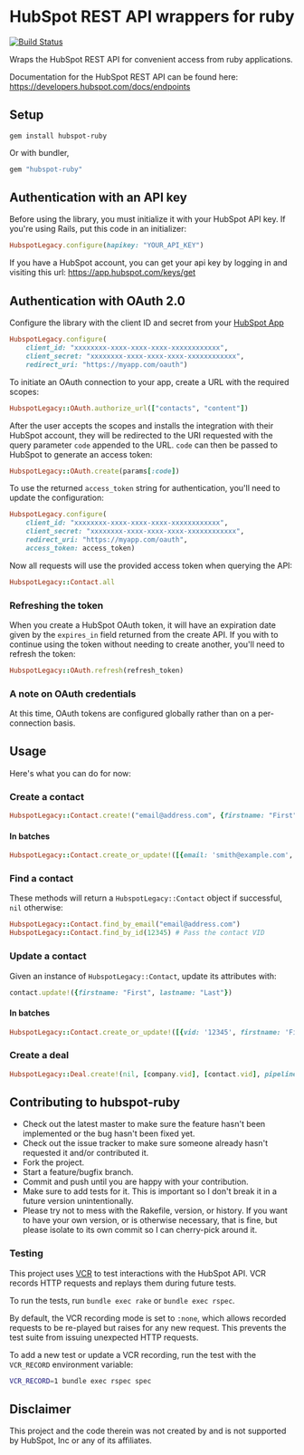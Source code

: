 # HubSpot REST API wrappers for ruby

[![Build Status](https://travis-ci.org/adimichele/hubspot-ruby.svg?branch=v0-stable)](https://travis-ci.org/adimichele/hubspot-ruby)

Wraps the HubSpot REST API for convenient access from ruby applications.

Documentation for the HubSpot REST API can be found here: https://developers.hubspot.com/docs/endpoints

## Setup

    gem install hubspot-ruby

Or with bundler,

```ruby
gem "hubspot-ruby"
```

## Authentication with an API key

Before using the library, you must initialize it with your HubSpot API key. If you're using Rails, put this code in an initializer:

```ruby
HubspotLegacy.configure(hapikey: "YOUR_API_KEY")
```

If you have a HubSpot account, you can get your api key by logging in and visiting this url: https://app.hubspot.com/keys/get

## Authentication with OAuth 2.0

Configure the library with the client ID and secret from your [HubSpot App](https://developers.hubspot.com/docs/faq/how-do-i-create-an-app-in-hubspot)

```ruby
HubspotLegacy.configure(
    client_id: "xxxxxxxx-xxxx-xxxx-xxxx-xxxxxxxxxxxx",
    client_secret: "xxxxxxxx-xxxx-xxxx-xxxx-xxxxxxxxxxxx",
    redirect_uri: "https://myapp.com/oauth")
```

To initiate an OAuth connection to your app, create a URL with the required scopes:

```ruby
HubspotLegacy::OAuth.authorize_url(["contacts", "content"])
```

After the user accepts the scopes and installs the integration with their HubSpot account, they will be redirected to the URI requested with the query parameter `code` appended to the URL. `code` can then be passed to HubSpot to generate an access token:

```ruby
HubspotLegacy::OAuth.create(params[:code])
```

To use the returned `access_token` string for authentication, you'll need to update the configuration:

```ruby
HubspotLegacy.configure(
    client_id: "xxxxxxxx-xxxx-xxxx-xxxx-xxxxxxxxxxxx",
    client_secret: "xxxxxxxx-xxxx-xxxx-xxxx-xxxxxxxxxxxx",
    redirect_uri: "https://myapp.com/oauth",
    access_token: access_token)
```

Now all requests will use the provided access token when querying the API:

```ruby
HubspotLegacy::Contact.all
```

### Refreshing the token

When you create a HubSpot OAuth token, it will have an expiration date given by the `expires_in` field returned from the create API. If you with to continue using the token without needing to create another, you'll need to refresh the token:

```ruby
HubspotLegacy::OAuth.refresh(refresh_token)
```

### A note on OAuth credentials

At this time, OAuth tokens are configured globally rather than on a per-connection basis.

## Usage

Here's what you can do for now:

### Create a contact

```ruby
HubspotLegacy::Contact.create!("email@address.com", {firstname: "First", lastname: "Last"})
```

#### In batches

```ruby
HubspotLegacy::Contact.create_or_update!([{email: 'smith@example.com', firstname: 'First', lastname: 'Last'}])
```

### Find a contact

These methods will return a `HubspotLegacy::Contact` object if successful, `nil` otherwise:

```ruby
HubspotLegacy::Contact.find_by_email("email@address.com")
HubspotLegacy::Contact.find_by_id(12345) # Pass the contact VID
```

### Update a contact

Given an instance of `HubspotLegacy::Contact`, update its attributes with:

```ruby
contact.update!({firstname: "First", lastname: "Last"})
```

#### In batches

```ruby
HubspotLegacy::Contact.create_or_update!([{vid: '12345', firstname: 'First', lastname: 'Last'}])
```

### Create a deal

```ruby
HubspotLegacy::Deal.create!(nil, [company.vid], [contact.vid], pipeline: 'default', dealstage: 'initial_contact')
```

## Contributing to hubspot-ruby

* Check out the latest master to make sure the feature hasn't been implemented or the bug hasn't been fixed yet.
* Check out the issue tracker to make sure someone already hasn't requested it and/or contributed it.
* Fork the project.
* Start a feature/bugfix branch.
* Commit and push until you are happy with your contribution.
* Make sure to add tests for it. This is important so I don't break it in a future version unintentionally.
* Please try not to mess with the Rakefile, version, or history. If you want to have your own version, or is otherwise necessary, that is fine, but please isolate to its own commit so I can cherry-pick around it.

### Testing

This project uses [VCR] to test interactions with the HubSpot API.
VCR records HTTP requests and replays them during future tests.

To run the tests, run `bundle exec rake` or `bundle exec rspec`.

By default, the VCR recording mode is set to `:none`, which allows recorded
requests to be re-played but raises for any new request. This prevents the test
suite from issuing unexpected HTTP requests.

To add a new test or update a VCR recording, run the test with the `VCR_RECORD`
environment variable:

```sh
VCR_RECORD=1 bundle exec rspec spec
```

[VCR]: https://github.com/vcr/vcr

## Disclaimer

This project and the code therein was not created by and is not supported by HubSpot, Inc or any of its affiliates.

